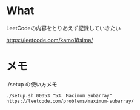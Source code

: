 # What
LeetCodeの内容をとりあえず記録していきたい

https://leetcode.com/kamo18sima/

# メモ
./setup の使い方メモ
```azure
./setup.sh 00053 "53. Maximum Subarray" https://leetcode.com/problems/maximum-subarray/   
```
